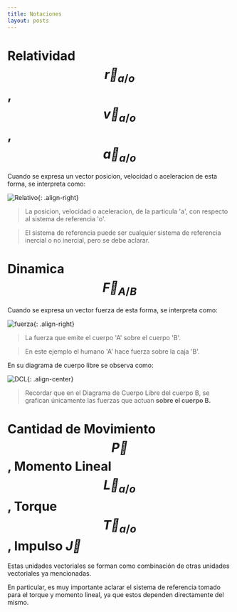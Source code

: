 ```yaml
---
title: Notaciones
layout: posts
---
```


# Relatividad $$\vec{r}_{a/o}$$, $$\vec{v}_{a/o}$$, $$\vec{a}_{a/o}$$

Cuando se expresa un vector posicion, velocidad o aceleracion de esta forma, se interpreta como:


![Relativo](https://luisparedes1.github.io/mundo-fisica/assets/assets/teoria/notaciones/posicion_relativa.png){: .align-right}

> La posicion, velocidad o aceleracion, de la particula 'a', con respecto al sistema de referencia 'o'.

> El sistema de referencia puede ser cualquier sistema de referencia inercial o no inercial, pero se debe aclarar.

# Dinamica $$\vec{F}_{A/B}$$

Cuando se expresa un vector fuerza de esta forma, se interpreta como:

![fuerza](https://luisparedes1.github.io/mundo-fisica/assets/assets/teoria/notaciones/fuerza.png){: .align-right}

> La fuerza que emite el cuerpo 'A' sobre el cuerpo 'B'.

> En este ejemplo el humano 'A' hace fuerza sobre la caja 'B'. 

 En su diagrama de cuerpo libre se observa como:

![DCL](https://luisparedes1.github.io/mundo-fisica/assets/assets/teoria/notaciones/DCL.png){: .align-center}


> Recordar que en el Diagrama de Cuerpo Libre del cuerpo B, se grafican únicamente las fuerzas que actuan **sobre el cuerpo B.**

# Cantidad de Movimiento $$\vec{P}$$, Momento Lineal $$\vec{L}_{a/o}$$, Torque $$\vec{T}_{a/o}$$, Impulso $\vec{J}$

Estas unidades vectoriales se forman como combinación de otras unidades vectoriales ya mencionadas. 

En particular, es muy importante aclarar el sistema de referencia tomado para el torque y momento lineal, ya que estos dependen directamente del mismo.